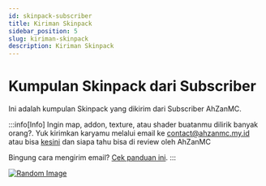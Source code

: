 ```yaml
---
id: skinpack-subscriber
title: Kiriman Skinpack 
sidebar_position: 5
slug: kiriman-skinpack
description: Kiriman Skinpack 
---
```


# Kumpulan Skinpack dari Subscriber

Ini adalah kumpulan Skinpack yang dikirim dari Subscriber AhZanMC.

:::info[Info]
Ingin map, addon, texture, atau shader buatanmu dilirik banyak orang?. Yuk kirimkan karyamu melalui email ke contact@ahzanmc.my.id atau bisa [kesini](https://ahzanmc.my.id/contact) dan siapa tahu bisa di review oleh AhZanMC

Bingung cara mengirim email? [Cek panduan ini](/docs/pedoman/tutor-kirim-email).
:::

[![Random Image](https://imapi.ingfomenkrep.my.id/random-image-show)](https://imapi.ingfomenkrep.my.id/random-link)